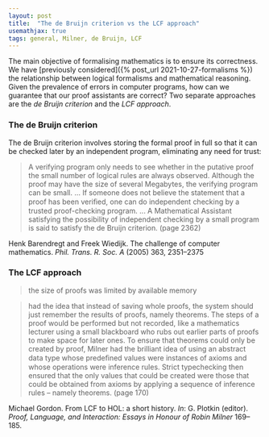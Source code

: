 ```yaml
---
layout: post
title:  "The de Bruijn criterion vs the LCF approach"
usemathjax: true 
tags: general, Milner, de Bruijn, LCF
---
```


The main objective of formalising mathematics is to ensure its correctness. 
We have [previously considered]({% post_url 2021-10-27-formalisms %}) the relationship between logical formalisms and mathematical reasoning.
Given the prevalence of errors in computer programs, how can we guarantee that our proof assistants are correct?
Two separate approaches are the *de Bruijn criterion* and the *LCF approach*.

### The de Bruijn criterion

The de Bruijn criterion involves storing the formal proof in full so that it can be checked later by an independent program, eliminating any need for trust:

> A verifying program only needs to see whether in the putative proof the small number of logical rules are always observed. Although the proof may have the size of several Megabytes, the verifying program can be small. ... If someone does not believe the statement that a proof has been veriﬁed, one can do independent checking by a trusted proof-checking program. ... A Mathematical Assistant satisfying the possibility of independent checking by a small program is said to satisfy the de Bruijn criterion. (page 2362)

Henk Barendregt and Freek Wiedijk.
The challenge of computer mathematics.
*Phil. Trans. R. Soc. A* (2005) 363, 2351–2375

### The LCF approach

> the size of proofs was limited by available memory

> had the idea that instead of saving whole proofs, the system should just remember the results of proofs, namely theorems. The steps of a proof would be performed but not recorded, like a mathematics lecturer using a small blackboard who rubs out earlier parts of proofs to make space for later ones. To ensure that theorems could only be created by proof, Milner had the brilliant idea of using an abstract data type whose predeﬁned values were instances of axioms and whose operations were inference rules. Strict typechecking then ensured that the only values that could be created were those that could be obtained from axioms by applying a sequence of inference rules – namely theorems. (page 170)

Michael Gordon.
From LCF to HOL: a short history.
*In*: G. Plotkin (editor).
*Proof, Language, and Interaction: Essays in Honour of Robin Milner* 169–185.
 